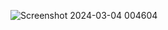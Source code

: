 ![Screenshot 2024-03-04 004604](https://github.com/Gorav22/Power-Bi-projects/assets/86911300/5a226189-8d36-48dc-8398-576d15e62ce8)
